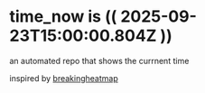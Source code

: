 # time_now is (( 2025-09-23T15:00:00.804Z ))

an automated repo that shows the currnent time

inspired by [breakingheatmap](https://github.com/breakingheatmap/breakingheatmap)